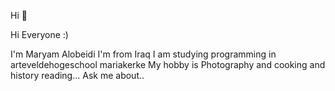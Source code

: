  Hi 👋

Hi Everyone :)

I'm Maryam Alobeidi
I'm from Iraq
I am studying programming in arteveldehogeschool mariakerke
My hobby is Photography and cooking and history reading...
Ask me about..



